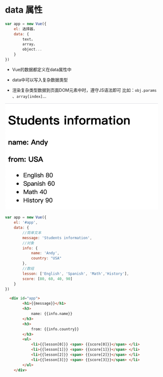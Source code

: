 # data 属性
```js
var app = new Vue({
    el: 选择器，
    data: {
        text，
        array，
        object...
    }
})
```

- Vue的数据都定义在data属性中

- data中可以写入复杂数据类型

- 渲染复杂类型数据到页面DOM元素中时，遵守JS语法即可
比如：`obj.params` 、`array[index]`...
 


![](./screenshort.png)


```js
var app = new Vue({
    el: '#app',
    data: {
        //简单文本
        message: 'Students information',
        //对象
        info: {
            name: 'Andy',
            country: "USA"
        },
        //数组
        lesson: ['English', 'Spanish', 'Math','History'],
        score: [80, 60, 40, 90]
    }
})
```
```html
  <div id="app">
        <h1>{{message}}</h1>
        <h3>
            name: {{info.name}}
        </h3>
        <h3>
            from: {{info.country}}
        </h3>
        <ul>
            <li>{{lesson[0]}} <span> {{score[0]}}</span> </li>
            <li>{{lesson[1]}} <span> {{score[1]}}</span> </li>
            <li>{{lesson[2]}} <span> {{score[2]}}</span> </li>
            <li>{{lesson[3]}} <span> {{score[3]}}</span> </li>
        </ul>
    </div>
```